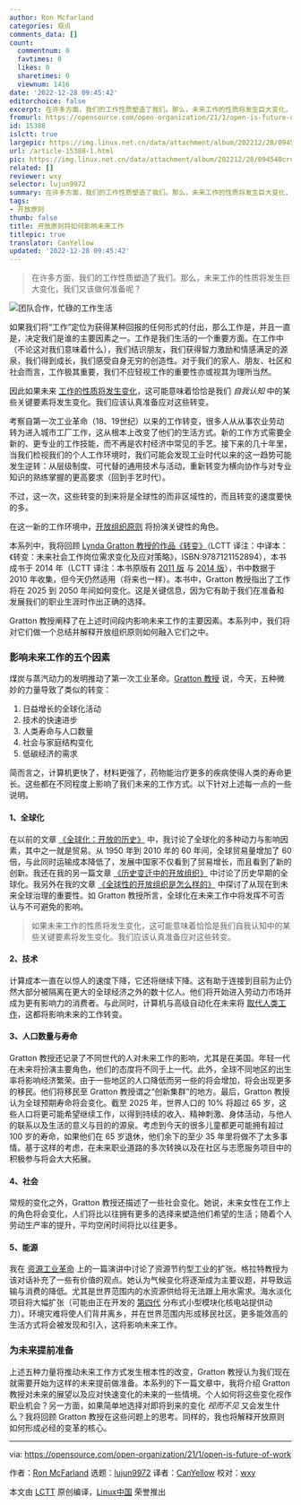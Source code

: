 ```yaml
---
author: Ron Mcfarland
categories: 观点
comments_data: []
count:
  commentnum: 0
  favtimes: 0
  likes: 0
  sharetimes: 0
  viewnum: 1416
date: '2022-12-28 09:45:42'
editorchoice: false
excerpt: 在许多方面，我们的工作性质塑造了我们。那么，未来工作的性质将发生巨大变化，我们又该做何准备呢？
fromurl: https://opensource.com/open-organization/21/1/open-is-future-of-work
id: 15388
islctt: true
largepic: https://img.linux.net.cn/data/attachment/album/202212/28/094540cru0c2b8g2rz2ur2.jpg
url: /article-15388-1.html
pic: https://img.linux.net.cn/data/attachment/album/202212/28/094540cru0c2b8g2rz2ur2.jpg.thumb.jpg
related: []
reviewer: wxy
selector: lujun9972
summary: 在许多方面，我们的工作性质塑造了我们。那么，未来工作的性质将发生巨大变化，我们又该做何准备呢？
tags:
- 开放原则
thumb: false
title: 开放原则将如何影响未来工作
titlepic: true
translator: CanYellow
updated: '2022-12-28 09:45:42'
---
```



> 
> 在许多方面，我们的工作性质塑造了我们。那么，未来工作的性质将发生巨大变化，我们又该做何准备呢？
> 
> 
> 


![团队合作，忙碌的工作生活](/data/attachment/album/202212/28/094540cru0c2b8g2rz2ur2.jpg "Working on a team, busy worklife")


如果我们将“工作”定位为获得某种回报的任何形式的付出，那么工作是，并且一直是，决定我们是谁的主要因素之一。工作是我们生活的一个重要方面。在工作中（不论这对我们意味着什么），我们结识朋友，我们获得智力激励和情感满足的源泉，我们得到成长，我们感受自身无穷的创造性。对于我们的家人、朋友、社区和社会而言，工作极其重要，我们不应轻视工作的重要性亦或视其为理所当然。


因此如果未来 [工作的性质将发生变化](https://opensource.com/open-organization/18/7/transformation-beyond-digital-2)，这可能意味着恰恰是我们 *自我认知* 中的某些关键要素将发生变化。我们应该认真准备应对这些转变。


考察自第一次工业革命（18、19世纪）以来的工作转变，很多人从从事农业劳动转为进入城市工厂工作，这从根本上改变了他们的生活方式。新的工作方式需要全新的、更专业的工作技能，而不再是农村经济中常见的手艺。接下来的几十年里，当我们检视我们的个人工作环境时，我们可能会发现工业时代以来的这一趋势可能发生逆转：从层级制度、可代替的通用技术与活动，重新转变为横向协作与对专业知识的熟练掌握的更高要求（回到手艺时代）。


不过，这一次，这些转变的到来将是全球性的而非区域性的，而且转变的速度要快的多。


在这一新的工作环境中，[开放组织原则](https://theopenorganization.org/definition/) 将扮演关键性的角色。


本系列中，我将回顾 [Lynda Gratton 教授的作品《转变》](http://lyndagratton.com/books/the-shift/)（LCTT 译注：中译本：《转变：未来社会工作岗位需求变化及应对策略》，ISBN:9787121152894），本书成书于 2014 年（LCTT 译注：本书原版有 [2011 版](https://isbnsearch.org/isbn/9780007427956) 与 [2014 版](https://isbnsearch.org/isbn/9780007525850)），书中数据于 2010 年收集，但今天仍然适用（将来也一样）。本书中，Gratton 教授指出了工作将在 2025 到 2050 年间如何变化。这是关键信息，因为它有助于我们在准备和发展我们的职业生涯时作出正确的选择。


Gratton 教授阐释了在上述时间段内影响未来工作的主要因素。本系列中，我们将对它们做一个总结并解释开放组织原则如何融入它们之中。


### 影响未来工作的五个因素


煤炭与蒸汽动力的发明推动了第一次工业革命。[Gratton 教授](https://en.wikipedia.org/wiki/Lynda_Gratton) 说，今天，五种微妙的力量导致了类似的转变：


1. 日益增长的全球化活动
2. 技术的快速进步
3. 人类寿命与人口数量
4. 社会与家庭结构变化
5. 低碳经济的需求


简而言之，计算机更快了，材料更强了，药物能治疗更多的疾病使得人类的寿命更长。这些都在不同程度上影响了我们未来的工作方式。以下针对上述每一点的一些说明。


#### 1、全球化


在以前的文章 [《全球化：开放的历史》](https://opensource.com/open-organization/20/7/globalization-history-open) 中，我讨论了全球化的多种动力与影响因素，其中之一就是贸易。从 1950 年到 2010 年的 60 年间，全球贸易量增加了 60 倍，与此同时运输成本降低了，发展中国家不仅看到了贸易增长，而且看到了新的创新。我还在我的另一篇文章 [《历史变迁中的开放组织》](https://opensource.com/open-organization/20/8/global-history-collaboration) 中讨论了历史早期的全球化。我另外在我的文章 [《全球性的开放组织是怎么样的》](https://opensource.com/open-organization/20/9/global-open-organization) 中探讨了从现在到未来全球治理的重要性。如 Gratton 教授所言，全球化在未来工作中将发挥不可否认与不可避免的影响。



> 
> 如果未来工作的性质将发生变化，这可能意味着恰恰是我们自我认知中的某些关键要素将发生变化。我们应该认真准备应对这些转变。
> 
> 
> 


#### 2、技术


计算成本一直在以惊人的速度下降，它还将继续下降。这有助于连接到目前为止仍然大部分被隔离在更大的全球经济之外的数十亿人。他们将开始进入劳动力市场并成为更有影响力的消费者。与此同时，计算机与高级自动化在未来将 [取代人类工作](https://opensource.com/open-organization/19/9/claiming-human-age-of-AI)，这都将影响未来的工作转变。


#### 3、人口数量与寿命


Gratton 教授还记录了不同世代的人对未来工作的影响，尤其是在美国。年轻一代在未来将扮演主要角色，他们的态度将不同于上一代。此外，全球不同地区的出生率将影响经济繁荣。由于一些地区的人口降低而另一些的将会增加，将会出现更多的移民。他们将移民至 Gratton 教授谓之“创新集群”的地方。最后，Gratton 教授认为全球预期寿命将会变化。截至 2025 年，世界人口的 10% 将超过 65 岁，这些人口将更可能希望继续工作，以得到持续的收入、精神刺激、身体活动，与他人的联系以及生活的意义与目的的源泉。考虑到今天的很多儿童都更可能拥有超过 100 岁的寿命，如果他们在 65 岁退休，他们余下的至少 35 年里将做不了太多事情。基于这样的考虑，在未来职业道路的多次转换以及在社区与志愿服务项目中的积极参与将会大大拓展。


#### 4、社会


常规的变化之外，Gratton 教授还描述了一些社会变化。她说，未来女性在工作上的角色将会变化，人们将比以往拥有更多的选择来塑造他们希望的生活；随着个人劳动生产率的提升，平均空闲时间将比以往更多。


#### 5、能源


我在 [资源工业革命](https://www.slideshare.net/RonMcFarland1/the-starting-of-the-third-industrial-revolution) 上的一篇演讲中讨论了资源节约型工业的扩张。格拉特教授为该对话补充了一些有价值的观点。她认为气候变化将逐渐成为主要议题，并导致运输与消费的降低。尤其是世界范围内的水资源供给将无法跟上用水需求。海水淡化项目将大幅扩张（可能由正在开发的 [第四代](https://en.wikipedia.org/wiki/Generation_IV_reactor) 分布式小型模块化核电站提供动力）。环境灾难将使人们背井离乡，并在世界范围内形成移民社区。更多能效高的生活方式将会被发现和引入，这将影响未来工作。


### 为未来提前准备


上述五种力量将推动未来工作方式发生根本性的改变，Gratton 教授认为我们现在就需要开始为这样的未来提前做准备。本系列的下一篇文章中，我将介绍 Gratton 教授对未来的展望以及应对快速变化的未来的一些情境。个人如何将这些变化视作职业机会？另一方面，如果简单地选择对即将到来的变化 *视而不见* 又会发生什么？我将回顾 Gratton 教授在这些问题上的思考。同样的，我也将解释开放原则如何形成必经的变革的核心。




---


via: <https://opensource.com/open-organization/21/1/open-is-future-of-work>


作者：[Ron McFarland](https://opensource.com/users/ron-mcfarland) 选题：[lujun9972](https://github.com/lujun9972) 译者：[CanYellow](https://github.com/CanYellow) 校对：[wxy](https://github.com/wxy)


本文由 [LCTT](https://github.com/LCTT/TranslateProject) 原创编译，[Linux中国](https://linux.cn/) 荣誉推出